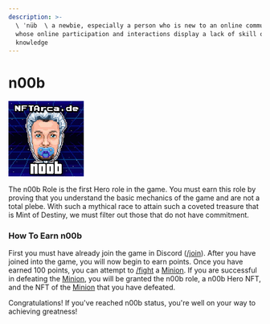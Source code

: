 ```yaml
---
description: >-
  \ ˈnüb  \ a newbie, especially a person who is new to an online community and
  whose online participation and interactions display a lack of skill or
  knowledge
---
```


# n00b

![](../../.gitbook/assets/53.png)

The n00b Role is the first Hero role in the game. You must earn this role by proving that you understand the basic mechanics of the game and are not a total plebe. With such a mythical race to attain such a coveted treasure that is Mint of Destiny, we must filter out those that do not have commitment.

### How To Earn n00b

First you must have already join the game in Discord ([/join](../../discord-bot/join.md)). After you have joined into the game, you will now begin to earn points. Once you have earned 100 points, you can attempt to [/fight](../../discord-bot/fight.md) a [Minion](../villains/minion.md). If you are successful in defeating the [Minion](../villains/minion.md), you will be granted the n00b role, a n00b Hero NFT, and the NFT of the [Minion](../villains/minion.md) that you have defeated.

Congratulations! If you've reached n00b status, you're well on your way to achieving greatness!

